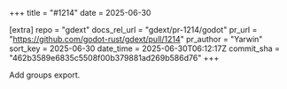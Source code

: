 +++
title = "#1214"
date = 2025-06-30

[extra]
repo = "gdext"
docs_rel_url = "gdext/pr-1214/godot"
pr_url = "https://github.com/godot-rust/gdext/pull/1214"
pr_author = "Yarwin"
sort_key = 2025-06-30
date_time = 2025-06-30T06:12:17Z
commit_sha = "462b3589e6835c5508f00b379881ad269b586d76"
+++

Add groups export.
